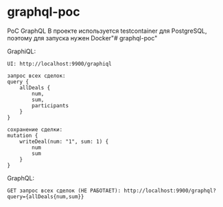 # graphql-poc
PoC GraphQL
В проекте используется testcontainer для PostgreSQL, поэтому для запуска нужен Docker"# graphql-poc"

GraphiQL:

    UI: http://localhost:9900/graphiql

    запрос всех сделок:
    query {
        allDeals {
            num,
            sum,
            participants
        }
    }

    сохранение сделки:
    mutation {
        writeDeal(num: "1", sum: 1) {
            num
            sum
        }
    }

GraphQL:

    GET запрос всех сделок (НЕ РАБОТАЕТ): http://localhost:9900/graphql?query={allDeals{num,sum}}

